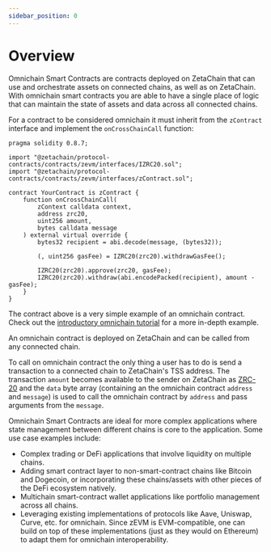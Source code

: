 ```yaml
---
sidebar_position: 0
---
```


# Overview

Omnichain Smart Contracts are contracts deployed on ZetaChain that can use and
orchestrate assets on connected chains, as well as on ZetaChain. With omnichain
smart contracts you are able to have a single place of logic that can maintain
the state of assets and data across all connected chains.

For a contract to be considered omnichain it must inherit from the `zContract`
interface and implement the `onCrossChainCall` function:

```solidity
pragma solidity 0.8.7;

import "@zetachain/protocol-contracts/contracts/zevm/interfaces/IZRC20.sol";
import "@zetachain/protocol-contracts/contracts/zevm/interfaces/zContract.sol";

contract YourContract is zContract {
    function onCrossChainCall(
        zContext calldata context,
        address zrc20,
        uint256 amount,
        bytes calldata message
    ) external virtual override {
        bytes32 recipient = abi.decode(message, (bytes32));

        (, uint256 gasFee) = IZRC20(zrc20).withdrawGasFee();

        IZRC20(zrc20).approve(zrc20, gasFee);
        IZRC20(zrc20).withdraw(abi.encodePacked(recipient), amount - gasFee);
    }
}
```

The contract above is a very simple example of an omnichain contract. Check out
the [introductory omnichain tutorial](/developers/omnichain/tutorials/hello) for
a more in-depth example.

An omnichain contract is deployed on ZetaChain and can be called from any
connected chain.

To call on omnichain contract the only thing a user has to do is send a
transaction to a connected chain to ZetaChain's TSS address. The transaction
`amount` becomes available to the sender on ZetaChain as
[ZRC-20](/developers/omnichain/zrc-20) and the `data` byte array (containing an
the omnichain contract `address` and `message`) is used to call the omnichain
contract by `address` and pass arguments from the `message`.

Omnichain Smart Contracts are ideal for more complex applications where state
management between different chains is core to the application. Some use case
examples include:

- Complex trading or DeFi applications that involve liquidity on multiple
  chains.
- Adding smart contract layer to non-smart-contract chains like Bitcoin and
  Dogecoin, or incorporating these chains/assets with other pieces of the DeFi
  ecosystem natively.
- Multichain smart-contract wallet applications like portfolio management across
  all chains.
- Leveraging existing implementations of protocols like Aave, Uniswap, Curve,
  etc. for omnichain. Since zEVM is EVM-compatible, one can build on top of
  these implementations (just as they would on Ethereum) to adapt them for
  omnichain interoperability.
